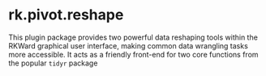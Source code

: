 # rk.pivot.reshape
This plugin package provides two powerful data reshaping tools within the RKWard graphical user interface, making common data wrangling tasks more accessible. It acts as a friendly front-end for two core functions from the popular `tidyr` package
